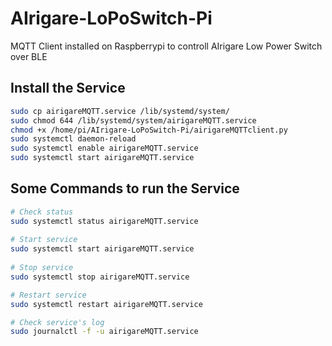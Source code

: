 # AIrigare-LoPoSwitch-Pi

MQTT Client installed on Raspberrypi to controll AIrigare Low Power Switch over BLE

## Install the Service

```bash
sudo cp airigareMQTT.service /lib/systemd/system/
sudo chmod 644 /lib/systemd/system/airigareMQTT.service
chmod +x /home/pi/AIrigare-LoPoSwitch-Pi/airigareMQTTclient.py
sudo systemctl daemon-reload
sudo systemctl enable airigareMQTT.service
sudo systemctl start airigareMQTT.service
```

## Some Commands to run the Service

```bash
# Check status
sudo systemctl status airigareMQTT.service
 
# Start service
sudo systemctl start airigareMQTT.service
 
# Stop service
sudo systemctl stop airigareMQTT.service

# Restart service
sudo systemctl restart airigareMQTT.service

# Check service's log
sudo journalctl -f -u airigareMQTT.service
```
